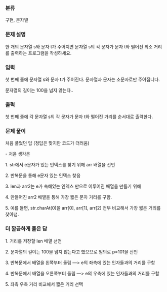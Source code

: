 ### 분류

구현, 문자열

### 문제 설명

<p>
한 개의 문자열 s와 문자 t가 주어지면 문자열 s의 각 문자가 문자 t와 떨어진 최소 거리를 출력하는 프로그램을 작성하세요.
</p>


### 입력 

 <p>첫 번째 줄에 문자열 s와 문자 t가 주어진다. 문자열과 문자는 소문자로만 주어집니다.

문자열의 길이는 100을 넘지 않는다..</p>

### 출력 

 <p>첫 번째 줄에 각 문자열 s의 각 문자가 문자 t와 떨어진 거리를 순서대로 출력한다.</p>

### 문제 풀이
<p>처음 풀었던 답 (정답은 맞지만 코드가 더러움) </p>
<p>
- 처음 생각은
</p>
<p>
1. str에서 e문자가 있는 인덱스를 찾기 위해 arr 배열을 선언
</p>
<p>
2. 반복문을 통해  e문자 있는 인덱스 찾음   
</p>
<p>
3. len과 arr2는 e가 속해있는 인덱스 만으로 이루어진 배열을 만들기 위해 
</p>
<p>
4. 만들어진 arr2 배열을 통해 가장 짧은 문자 거리를 구함.
</p>
<p>5. 예를 들면, str.charAt(0)을 arr[0], arr[1], arr[2] 전부 비교해서 가장 짧은 거리를 찾아냄. </p>

### 더 깔끔하게 풀은 답
<p>
1. 거리를 저장할 len 배열 선언
</p>
 <p>
2. 문자열의 길이는 100을 넘지 않는다고 했으므로 임의로 p=101을 선언
 </p> 
 <p>
3. 반복문에서 배열을 왼쪽부터 돌림 —> e의 좌측에 있는 인자들과의 거리를 구함
 </p>
 <p>
4. 반복문에서 배열을 오른쪽부터 돌림 —> e의 우측에 있는 인자들과의 거리를 구함
 </p>
<p>
5. 좌측 우측 거리 비교해서 짧은 거리 선택
</p>
  
